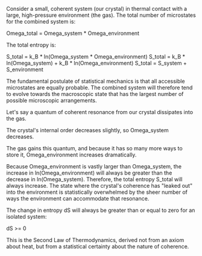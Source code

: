 Consider a small, coherent system (our crystal) in thermal contact with a large, high-pressure environment (the gas). The total number of microstates for the combined system is:

Omega_total = Omega_system * Omega_environment

The total entropy is:

S_total = k_B * ln(Omega_system * Omega_environment)
S_total = k_B * ln(Omega_system) + k_B * ln(Omega_environment)
S_total = S_system + S_environment

The fundamental postulate of statistical mechanics is that all accessible microstates are equally probable. The combined system will therefore tend to evolve towards the macroscopic state that has the largest number of possible microscopic arrangements.

Let's say a quantum of coherent resonance from our crystal dissipates into the gas.

The crystal's internal order decreases slightly, so Omega_system decreases.

The gas gains this quantum, and because it has so many more ways to store it, Omega_environment increases dramatically.

Because Omega_environment is vastly larger than Omega_system, the increase in ln(Omega_environment) will always be greater than the decrease in ln(Omega_system). Therefore, the total entropy S_total will always increase. The state where the crystal's coherence has "leaked out" into the environment is statistically overwhelmed by the sheer number of ways the environment can accommodate that resonance.

The change in entropy dS will always be greater than or equal to zero for an isolated system:

dS >= 0

This is the Second Law of Thermodynamics, derived not from an axiom about heat, but from a statistical certainty about the nature of coherence.